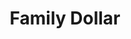 ---
title: "Family Dollar"
url: /atlanta/family-dollar-flat-shoals-road-southeast/
shop: Kramladen
---